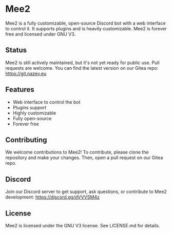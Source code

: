 # Mee2

Mee2 is a fully customizable, open-source Discord bot with a web interface to control it. It supports plugins and is heavily customizable. Mee2 is forever free and licensed under GNU V3.

## Status

Mee2 is still actively maintained, but it's not yet ready for public use. Pull requests are welcome. You can find the latest version on our Gitea repo: https://git.nazev.eu

## Features

- Web interface to control the bot
- Plugins support
- Highly customizable
- Fully open-source
- Forever free

## Contributing

We welcome contributions to Mee2! To contribute, please clone the repository and make your changes. Then, open a pull request on our Gitea repo.

## Discord

Join our Discord server to get support, ask questions, or contribute to Mee2 development: https://discord.gg/dVVVSM4z

## License

Mee2 is licensed under the GNU V3 license. See LICENSE.md for details.
